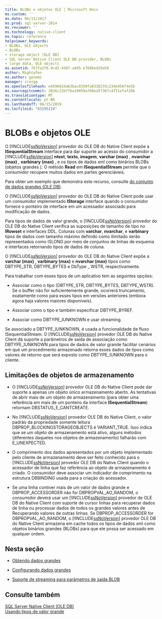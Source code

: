 ```yaml
---
title: BLOBs e objetos OLE | Microsoft Docs
ms.custom: ''
ms.date: 06/13/2017
ms.prod: sql-server-2014
ms.reviewer: ''
ms.technology: native-client
ms.topic: reference
helpviewer_keywords:
- BLOBs, OLE objects
- BLOBs
- storage object [OLE DB]
- SQL Server Native Client OLE DB provider, BLOBs
- large data, OLE objects
ms.assetid: 767fa2f6-9cd2-436f-add5-e760bed29a58
author: MightyPen
ms.author: genemi
manager: craigg
ms.openlocfilehash: e459682da63bac8359fa8310233c234e456f4e5b
ms.sourcegitcommit: 3026c22b7fba19059a769ea5f367c4f51efaf286
ms.translationtype: MT
ms.contentlocale: pt-BR
ms.lasthandoff: 06/15/2019
ms.locfileid: "63195218"
---
```

# <a name="blobs-and-ole-objects"></a>BLOBs e objetos OLE
  O [!INCLUDE[ssNoVersion](../../includes/ssnoversion-md.md)] provedor do OLE DB do Native Client expõe a **ISequentialStream** interface para dar suporte ao acesso do consumidor a [!INCLUDE[ssNoVersion](../../includes/ssnoversion-md.md)] **ntext**, **texto**, **imagem**, **varchar (max)** , **nvarchar (max)** , **varbinary (max)** , e os tipos de dados xml como binários BLOBs (objetos grandes ). O método **Read** em **ISequentialStream** permite que o consumidor recupere muitos dados em partes gerenciáveis.  
  
 Para obter um exemplo que demonstra este recurso, consulte [do conjunto de dados grandes &#40;OLE DB&#41;](../native-client-ole-db-how-to/set-large-data-ole-db.md).  
  
 O [!INCLUDE[ssNoVersion](../../includes/ssnoversion-md.md)] provedor do OLE DB do Native Client pode usar um consumidor implementado **IStorage** interface quando o consumidor fornece o ponteiro de interface em um acessador associado para modificação de dados.  
  
 Para tipos de dados de valor grande, o [!INCLUDE[ssNoVersion](../../includes/ssnoversion-md.md)] provedor do OLE DB do Native Client verifica as suposições de tamanho de tipo no **IRowset** e interfaces DDL. Colunas com **varchar**, **nvarchar**, e **varbinary** tipos de dados com tamanho máximo definido como ilimitado serão representados como ISLONG por meio de conjuntos de linhas de esquema e interfaces retornando tipos de dados de coluna.  
  
 O [!INCLUDE[ssNoVersion](../../includes/ssnoversion-md.md)] provedor do OLE DB do Native Client expõe a **varchar (max)** , **varbinary (max)** e **nvarchar (max)** tipos como DBTYPE_STR, DBTYPE_BYTES e DbType _ WSTR, respectivamente.  
  
 Para trabalhar com esses tipos de um aplicativo tem as seguintes opções:  
  
-   Associar como o tipo (DBTYPE_STR, DBTYPE_BYTES, DBTYPE_WSTR). Se o buffer não for suficientemente grande, ocorrerá truncamento, exatamente como para esses tipos em versões anteriores (embora agora haja valores maiores disponíveis).  
  
-   Associar como o tipo e também especificar DBTYPE_BYREF.  
  
-   Associar como DBTYPE_IUNKNOWN e usar streaming.  
  
 Se associado a DBTYPE_IUNKNOWN, é usada a funcionalidade de fluxo ISequentialStream. O [!INCLUDE[ssNoVersion](../../includes/ssnoversion-md.md)] provedor OLE DB do Native Client dá suporte a parâmetros de saída de associação como DBTYPE_IUNKNOWN para tipos de dados de valor grande facilitar cenários em que um procedimento armazenado retorna esses dados de tipos como valores de retorno que será exposto como DBTYPE_IUNKNOWN para o cliente.  
  
## <a name="storage-object-limitations"></a>Limitações de objetos de armazenamento  
  
-   O [!INCLUDE[ssNoVersion](../../includes/ssnoversion-md.md)] provedor OLE DB do Native Client pode dar suporte a apenas um objeto único armazenamento aberto. As tentativas de abrir mais de um objeto de armazenamento (para obter uma referência em mais de um ponteiro da interface **ISequentialStream**) retornam DBSTATUS_E_CANTCREATE.  
  
-   No [!INCLUDE[ssNoVersion](../../includes/ssnoversion-md.md)] provedor OLE DB do Native Client, o valor padrão da propriedade somente leitura DBPROP_BLOCKINGSTORAGEOBJECTS é VARIANT_TRUE. Isso indica que se um objeto de armazenamento está ativo, alguns métodos (diferentes daqueles nos objetos de armazenamento) falharão com E_UNEXPECTED.  
  
-   O comprimento dos dados apresentados por um objeto implementado pelo cliente de armazenamento deve ser feito conhecido para o [!INCLUDE[ssNoVersion](../../includes/ssnoversion-md.md)] provedor OLE DB do Native Client quando o acessador de linha que faz referência ao objeto de armazenamento é criado. O consumidor deve associar um indicador de comprimento na estrutura DBBINDING usada para a criação do acessador.  
  
-   Se uma linha contiver mais de um valor de dados grande e DBPROP_ACCESSORDER não for DBPROPVAL_AO_RANDOM, o consumidor deverá usar um [!INCLUDE[ssNoVersion](../../includes/ssnoversion-md.md)] provedor de OLE DB do Native Client com suporte de cursor linhas para recuperar dados de linha ou processar dados de todos os grandes valores antes de Recuperando valores de outras linhas. Se DBPROP_ACCESSORDER for DBPROPVAL_AO_RANDOM, o [!INCLUDE[ssNoVersion](../../includes/ssnoversion-md.md)] provedor OLE DB do Native Client armazena em cache todos os tipos de dados xml como objetos binários grandes (BLOBs) para que ele possa ser acessado em qualquer ordem.  
  
## <a name="in-this-section"></a>Nesta seção  
  
-   [Obtendo dados grandes](getting-large-data.md)  
  
-   [Configurando dados grandes](setting-large-data.md)  
  
-   [Suporte de streaming para parâmetros de saída BLOB](streaming-support-for-blob-output-parameters.md)  
  
## <a name="see-also"></a>Consulte também  
 [SQL Server Native Client &#40;OLE DB&#41;](../native-client/ole-db/sql-server-native-client-ole-db.md)   
 [Usando tipos de valor grande](../native-client/features/using-large-value-types.md)  
  
  
